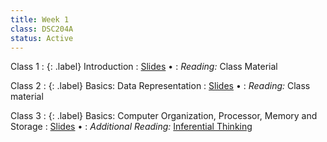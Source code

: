 ```yaml
---
title: Week 1
class: DSC204A
status: Active
---
```


Class 1
: {: .label} Introduction
  : [Slides](https://drive.google.com/file/d/1tqi7Ic3I2n7i7Nt4zVe8K6TRDQ7xXxZO/view?usp=share_link) &#8226; <!--[Recording](https://podcast.ucsd.edu/watch/wi24/dsc204a_a00) -->
: *Reading:* Class Material

Class 2
: {: .label} Basics: Data Representation
  : [Slides](https://drive.google.com/file/d/1ZNi8TMDzvfRV-OMgWANBpJtU9IQKk60E/view?usp=share_link) &#8226; <!-- [Recording](https://podcast.ucsd.edu/watch/wi24/dsc204a_a00/2) &#8226; [Scribe Notes](assets/scribe_notes/Jan_10_scribe_note.pdf) -->
: *Reading:* Class material
  <!-- : **Homework**{: .label .label-homework} Homework 01 (Due 1/24) -->

Class 3
: {: .label} Basics: Computer Organization, Processor, Memory and Storage
  : [Slides](https://drive.google.com/file/d/1PcvfQNOM-F349PbuoccGxf2mPRn1b5W6/view?usp=share_link) &#8226;<!-- [Recording](https://podcast.ucsd.edu/watch/wi24/dsc204a_a00/3) &#8226; [Scribe Notes](assets/scribe_notes/Jan_12_scribe_note.pdf) -->
: *Additional Reading:* [Inferential Thinking](https://inferentialthinking.com/chapters/02/causality-and-experiments.html)
  <!--: **Homework**{: .label .label-homework} Homework 01 (Due 1/24) -->

